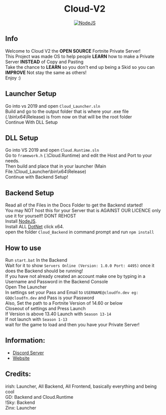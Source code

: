 <h1 align='center'>Cloud-V2</h1>

<p align='center'>
    <a href='https://nodejs.org/en/download/' align='center'>
        <img alt='NodeJS' src='https://media.discordapp.net/attachments/853679837163159602/858856426038624266/Project_Cloud_but_its_centred.jpg?width=810&height=409'>
    </a>
</p>

## Info
Welcome to Cloud V2 the **OPEN SOURCE** Fortnite Private Server!
<br>
This Project was made OS to help people **LEARN** how to make a Private Server **INSTEAD** of Copy and Pasting
<br>
Take the chance to **LEARN** so you don't end up being a Skid so you can **IMPROVE** Not stay the same as others!
<br>
Enjoy :)
<br>
## Launcher Setup
Go into vs 2019 and open ```Cloud_Launcher.sln```
<br>
Build and go to the output folder that is where your .exe file (.\bin\x64\Release) is from now on that will be the root folder
<br>
Continue With DLL Setup

## DLL Setup
Go into VS 2019 and open ```Cloud.Runtime.sln```
<br>
Go to ```framework.h``` (.\Cloud.Runtime) and edit the Host and Port to your needs.
<br>
Then build and place that in your launcher (Main File.\Cloud_Launcher\bin\x64\Release)
<br>
Continue with Backend Setup!

## Backend Setup
Read all of the Files in the Docs Folder to get the Backend started!
<br>
You may NOT host this for your Server that is AGAINST OUR LICENCE only use it for yourself! DONT REHOST
<br>
Install [NodeJS](https://nodejs.org/en/download/).
<br>
Install ALL [DotNet](https://dotnet.microsoft.com/download/dotnet/5.0/runtime) click x64.
<br>
open the folder ```Cloud_Backend``` in command prompt and run ```npm install```

## How to use
Run ```start.bat``` In the Backend
<br>
Wait for it to show ```Servers Online (Version: 1.0.0 Port: 4495)``` once it does the Backend should be running!
<br>
If you have not already created an account make one by typing in a Username and Password in the Backend Console
<br>
Open The Launcher
<br>
In settings set your Pass and Email to ```USERNAME@cloudfn.dev eg: GD@cloudfn.dev``` and Pass is your Password
<br>
Also, Set the path to a Fortnite Version of 14.60 or below
<br>
Closeout of settings and Press Launch
<br>
If Version is above 13.40 Launch with ```Season 13-14```
<br>
If not launch with ```Season 1-13```
<br>
wait for the game to load and then you have your Private Server!

## Information:
- [Discord Server](https://discord.gg/MfXNpTg4EV)
- [Website](https://cloudfn.dev)

## Credits:
irish: Launcher, All Backend, All Frontend, basically everything and being cool
<br>
GD: Backend and Cloud.Runtime
<br>
!Sky: Backend
<br>
Zinx: Launcher

